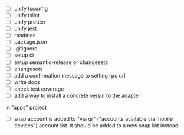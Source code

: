 - [ ] unify tsconfig
- [ ] unify tslint
- [ ] unify prettier
- [ ] unify jest
- [ ] readmes
- [ ] package.json
- [ ] .gitignore
- [ ] setup ci
- [ ] setup semantic-release or changesets
- [ ] changesets
- [ ] add a confirmation message to setting rpc url
- [ ] write docs
- [ ] check test coverage
- [ ] add a way to install a concrete versin to the adapter

in "apps" project

- [ ] snap account is added to "via qr" ("accounts available via mobile devices") account list. it should be added to a
  new snap list instead
